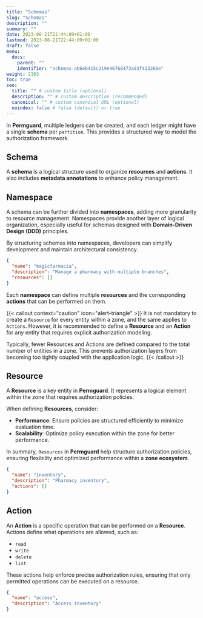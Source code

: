```yaml
---
title: "Schemas"
slug: "Schemas"
description: ""
summary: ""
date: 2023-08-21T22:44:09+01:00
lastmod: 2023-08-21T22:44:09+01:00
draft: false
menu:
  docs:
    parent: ""
    identifier: "schemas-ab6eb415c219e46768473a83f413266e"
weight: 2303
toc: true
seo:
  title: "" # custom title (optional)
  description: "" # custom description (recommended)
  canonical: "" # custom canonical URL (optional)
  noindex: false # false (default) or true
---
```

In **Permguard**, multiple ledgers can be created, and each ledger might have a single **schema** per `partition`.
This provides a structured way to model the authorization framework.

## Schema

A **schema** is a logical structure used to organize **resources** and **actions**.
It also includes **metadata annotations** to enhance policy management.

## Namespace

A schema can be further divided into **namespaces**, adding more granularity to resource management.
Namespaces provide another layer of logical organization, especially useful for schemas designed with **Domain-Driven Design (DDD)** principles.

By structuring schemas into namespaces, developers can simplify development and maintain architectural consistency.

```json
{
  "name": "magicfarmacia",
  "description": "Manage a pharmacy with multiple branches",
  "resources": []
}
```

Each **namespace** can define multiple **resources** and the corresponding **actions** that can be performed on them.

{{< callout context="caution" icon="alert-triangle" >}}
It is not mandatory to create a `Resource` for every entity within a zone, and the same applies to `Actions`.
However, it is recommended to define a **Resource** and an **Action** for any entity that requires explicit authorization modeling.

Typically, fewer Resources and Actions are defined compared to the total number of entities in a zone.
This prevents authorization layers from becoming too tightly coupled with the application logic.
{{< /callout >}}

## Resource

A **Resource** is a key entity in **Permguard**. It represents a logical element within the zone that requires authorization policies.

When defining **Resources**, consider:

- **Performance**: Ensure policies are structured efficiently to minimize evaluation time.
- **Scalability**: Optimize policy execution within the zone for better performance.

In summary, `Resources` in **Permguard** help structure authorization policies, ensuring flexibility and optimized performance within a **zone ecosystem**.

```json
{
  "name": "inventory",
  "description": "Pharmacy inventory",
  "actions": []
}
```

## Action

An **Action** is a specific operation that can be performed on a **Resource**.
Actions define what operations are allowed, such as:

- `read`
- `write`
- `delete`
- `list`

These actions help enforce precise authorization rules, ensuring that only permitted operations can be executed on a resource.

```json
{
  "name": "access",
  "description": "Access inventory"
}
```
